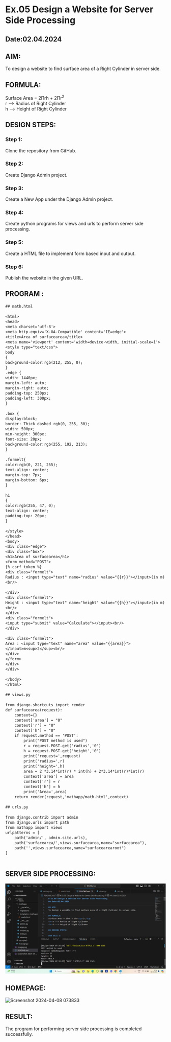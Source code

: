 # Ex.05 Design a Website for Server Side Processing
## Date:02.04.2024

## AIM:
To design a website to find surface area of a Right Cylinder in server side.

## FORMULA:
Surface Area = 2Πrh + 2Πr<sup>2</sup>
<br>r --> Radius of Right Cylinder
<br>h --> Height of Right Cylinder

## DESIGN STEPS:

### Step 1:
Clone the repository from GitHub.

### Step 2:
Create Django Admin project.

### Step 3:
Create a New App under the Django Admin project.

### Step 4:
Create python programs for views and urls to perform server side processing.

### Step 5:
Create a HTML file to implement form based input and output.

### Step 6:
Publish the website in the given URL.

## PROGRAM :
```
## math.html

<html>
<head>
<meta charset='utf-8'>
<meta http-equiv='X-UA-Compatible' content='IE=edge'>
<title>Area of surfacearea</title>
<meta name='viewport' content='width=device-width, initial-scale=1'>
<style type="text/css">
body 
{
background-color:rgb(212, 255, 0);
}
.edge {
width: 1440px;
margin-left: auto;
margin-right: auto;
padding-top: 250px;
padding-left: 300px;
}

.box {
display:block;
border: Thick dashed rgb(0, 255, 30);
width: 500px;
min-height: 300px;
font-size: 20px;
background-color:rgb(255, 192, 213);
}

.formelt{
color:rgb(0, 221, 255);
text-align: center;
margin-top: 7px;
margin-bottom: 6px;
}

h1
{
color:rgb(255, 47, 0);
text-align: center;
padding-top: 20px;
}

</style>
</head>
<body>
<div class="edge">
<div class="box">
<h1>Area of surfacearea</h1>
<form method="POST">
{% csrf_token %}
<div class="formelt">
Radius : <input type="text" name="radius" value="{{r}}"></input>(in m)<br/>

</div>
<div class="formelt">
Height : <input type="text" name="height" value="{{h}}"></input>(in m)<br/>
</div>
<div class="formelt">
<input type="submit" value="Calculate"></input><br/>
</div>

<div class="formelt">
Area : <input type="text" name="area" value="{{area}}"></input>m<sup>2</sup><br/>
</div>
</form>
</div>
</div>

</body>
</html>

## views.py

from django.shortcuts import render
def surfacearea(request):
    context={}
    context['area'] = "0"
    context['r'] = "0"
    context['h'] = "0"
    if request.method == 'POST':
        print("POST method is used")
        r = request.POST.get('radius','0')
        h = request.POST.get('height','0')
        print('request=',request)
        print('radius=',r)
        print('height=',h)
        area = 2 *3.14*int(r) * int(h) + 2*3.14*int(r)*int(r)
        context['area'] = area
        context['r'] = r
        context['h'] = h
        print('Area=',area)
    return render(request,'mathapp/math.html',context)

## urls.py

from django.contrib import admin
from django.urls import path
from mathapp import views
urlpatterns = [
    path('admin/', admin.site.urls),
    path('surfacearea/',views.surfacearea,name="surfacearea"),
    path('',views.surfacearea,name="surfacearearoot")
]


```

## SERVER SIDE PROCESSING:

![alt text](<Screenshot 2024-04-08 073612-1.png>)




## HOMEPAGE:

![Screenshot 2024-04-08 073833](https://github.com/hindhujanaki/MathServer/assets/148514666/b8f71542-12e6-4336-bb3a-02ebbd35a6a5)










## RESULT:

The program for performing server side processing is completed successfully.
